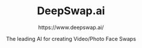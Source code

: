 <h1 align="center"> DeepSwap.ai </h1>

<p align="center">https://www.deepswap.ai/ </p>

<p align="center">The leading AI for creating Video/Photo Face Swaps </p>
